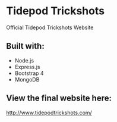 # Tidepod Trickshots
Official Tidepod Trickshots Website

## Built with:
- Node.js
- Express.js
- Bootstrap 4
- MongoDB

## View the final website here: 

http://www.tidepodtrickshots.com/
